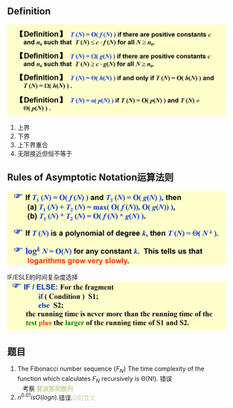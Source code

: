 ## Definition
![Alt text](Attachments/Lec02%20Asymptotic%20Notation_image_1.png)

1. 上界
2. 下界
3. 上下界重合
4. 无限接近但恒不等于
## Rules of Asymptotic Notation运算法则
![Alt text](Attachments/Lec02%20Asymptotic%20Notation_image_2.png)

IF/ESLE的时间复杂度选择
![Alt text](Attachments/Lec02%20Asymptotic%20Notation_image_3.png)


## 题目

1. The Fibonacci number sequence {$F_N$} The time complexity of the function which calculates $F_N$ recursively is Θ(N!). 错误  
   考察 **<font color="#c3d69b">斐波那契数列</font>**
2. $n^{0.01} is O(logn).$错误.<font color="#c3d69b">O的含义</font>